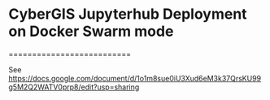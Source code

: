 # CyberGIS Jupyterhub Deployment on Docker Swarm mode
==========================

See <https://docs.google.com/document/d/1o1m8sue0iU3Xud6eM3k37QrsKU99g5M2Q2WATV0prp8/edit?usp=sharing>
